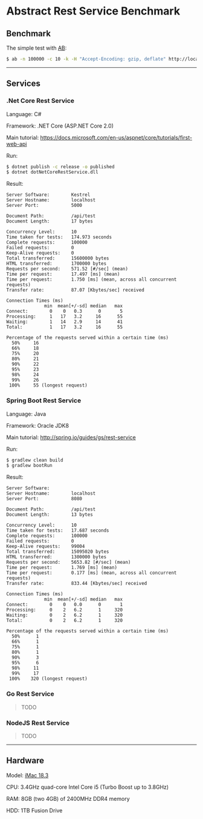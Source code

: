 # Abstract Rest Service Benchmark

## Benchmark

The simple test with [AB](https://httpd.apache.org/docs/2.4/programs/ab.html):

```bash
$ ab -n 100000 -c 10 -k -H "Accept-Encoding: gzip, deflate" http://localhost:$PORT/api/test
```

---

## Services

### .Net Core Rest Service

Language: C#

Framework: .NET Core (ASP.NET Core 2.0)

Main tutorial: https://docs.microsoft.com/en-us/aspnet/core/tutorials/first-web-api

Run:

```bash
$ dotnet publish -c release -o published
$ dotnet dotNetCoreRestService.dll
```

Result:

```
Server Software:        Kestrel
Server Hostname:        localhost
Server Port:            5000

Document Path:          /api/test
Document Length:        17 bytes

Concurrency Level:      10
Time taken for tests:   174.973 seconds
Complete requests:      100000
Failed requests:        0
Keep-Alive requests:    0
Total transferred:      15600000 bytes
HTML transferred:       1700000 bytes
Requests per second:    571.52 [#/sec] (mean)
Time per request:       17.497 [ms] (mean)
Time per request:       1.750 [ms] (mean, across all concurrent requests)
Transfer rate:          87.07 [Kbytes/sec] received

Connection Times (ms)
              min  mean[+/-sd] median   max
Connect:        0    0   0.3      0       5
Processing:     1   17   3.2     16      55
Waiting:        1   14   2.9     14      41
Total:          1   17   3.2     16      55

Percentage of the requests served within a certain time (ms)
  50%     16
  66%     18
  75%     20
  80%     21
  90%     22
  95%     23
  98%     24
  99%     26
 100%     55 (longest request)
```

### Spring Boot Rest Service

Language: Java

Framework: Oracle JDK8

Main tutorial: http://spring.io/guides/gs/rest-service

Run:

```bash
$ gradlew clean build
$ gradlew bootRun
```

Result:

```
Server Software:
Server Hostname:        localhost
Server Port:            8080

Document Path:          /api/test
Document Length:        13 bytes

Concurrency Level:      10
Time taken for tests:   17.687 seconds
Complete requests:      100000
Failed requests:        0
Keep-Alive requests:    99004
Total transferred:      15095020 bytes
HTML transferred:       1300000 bytes
Requests per second:    5653.82 [#/sec] (mean)
Time per request:       1.769 [ms] (mean)
Time per request:       0.177 [ms] (mean, across all concurrent requests)
Transfer rate:          833.44 [Kbytes/sec] received

Connection Times (ms)
              min  mean[+/-sd] median   max
Connect:        0    0   0.0      0       1
Processing:     0    2   6.2      1     320
Waiting:        0    2   6.2      1     320
Total:          0    2   6.2      1     320

Percentage of the requests served within a certain time (ms)
  50%      1
  66%      1
  75%      1
  80%      1
  90%      3
  95%      6
  98%     11
  99%     17
 100%    320 (longest request)
```

### Go Rest Service

> TODO

### NodeJS Rest Service

> TODO

---

## Hardware

Model: [iMac 18.3](https://support.apple.com/kb/SP760)

CPU: 3.4GHz quad-core Intel Core i5 (Turbo Boost up to 3.8GHz)

RAM: 8GB (two 4GB) of 2400MHz DDR4 memory

HDD: 1TB Fusion Drive
